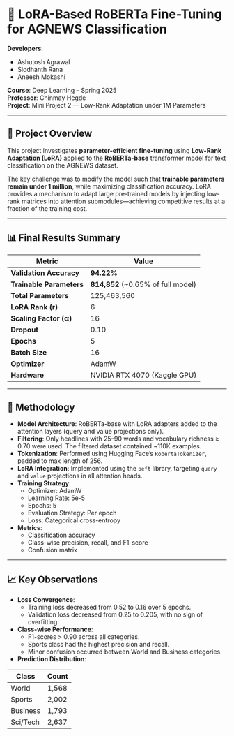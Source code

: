 # 🧠 LoRA-Based RoBERTa Fine-Tuning for AGNEWS Classification

**Developers**:  
- Ashutosh Agrawal  
- Siddhanth Rana  
- Aneesh Mokashi  

**Course**: Deep Learning – Spring 2025  
**Professor**: Chinmay Hegde  
**Project**: Mini Project 2 — Low-Rank Adaptation under 1M Parameters  


---

## 🚀 Project Overview

This project investigates **parameter-efficient fine-tuning** using **Low-Rank Adaptation (LoRA)** applied to the **RoBERTa-base** transformer model for text classification on the AGNEWS dataset. 

The key challenge was to modify the model such that **trainable parameters remain under 1 million**, while maximizing classification accuracy. LoRA provides a mechanism to adapt large pre-trained models by injecting low-rank matrices into attention submodules—achieving competitive results at a fraction of the training cost.

---

## 📊 Final Results Summary

| Metric                   | Value                             |
|--------------------------|------------------------------------|
| **Validation Accuracy**  | **94.22%**                         |
| **Trainable Parameters** | **814,852** (~0.65% of full model) |
| **Total Parameters**     | 125,463,560                        |
| **LoRA Rank (r)**        | 6                                  |
| **Scaling Factor (α)**   | 16                                 |
| **Dropout**              | 0.10                               |
| **Epochs**               | 5                                  |
| **Batch Size**           | 16                                 |
| **Optimizer**            | AdamW                              |
| **Hardware**             | NVIDIA RTX 4070 (Kaggle GPU)       |

---

## 🧪 Methodology

- **Model Architecture**: RoBERTa-base with LoRA adapters added to the attention layers (query and value projections only).
- **Filtering**: Only headlines with 25–90 words and vocabulary richness ≥ 0.70 were used. The filtered dataset contained ~110K examples.
- **Tokenization**: Performed using Hugging Face’s `RobertaTokenizer`, padded to max length of 256.
- **LoRA Integration**: Implemented using the `peft` library, targeting `query` and `value` projections in all attention heads.
- **Training Strategy**:
  - Optimizer: AdamW
  - Learning Rate: 5e-5
  - Epochs: 5
  - Evaluation Strategy: Per epoch
  - Loss: Categorical cross-entropy
- **Metrics**:
  - Classification accuracy
  - Class-wise precision, recall, and F1-score
  - Confusion matrix

---

## 📈 Key Observations

- **Loss Convergence**:
  - Training loss decreased from 0.52 to 0.16 over 5 epochs.
  - Validation loss decreased from 0.25 to 0.205, with no sign of overfitting.
- **Class-wise Performance**:
  - F1-scores > 0.90 across all categories.
  - Sports class had the highest precision and recall.
  - Minor confusion occurred between World and Business categories.
- **Prediction Distribution**:

| Class     | Count |
|-----------|-------|
| World     | 1,568 |
| Sports    | 2,002 |
| Business  | 1,793 |
| Sci/Tech  | 2,637 |
